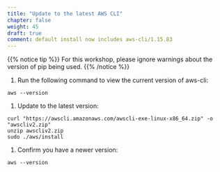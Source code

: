 ```yaml
---
title: "Update to the latest AWS CLI"
chapter: false
weight: 45
draft: true
comment: default install now includes aws-cli/1.15.83
---
```


{{% notice tip %}}
For this workshop, please ignore warnings about the version of pip being used.
{{% /notice %}}

1. Run the following command to view the current version of aws-cli:
```
aws --version
```

1. Update to the latest version:
```
curl "https://awscli.amazonaws.com/awscli-exe-linux-x86_64.zip" -o "awscliv2.zip"
unzip awscliv2.zip
sudo ./aws/install
```

1. Confirm you have a newer version:
```
aws --version
```

